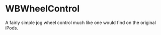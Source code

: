 WBWheelControl
==============

A fairly simple jog wheel control much like one would find on the original iPods.
